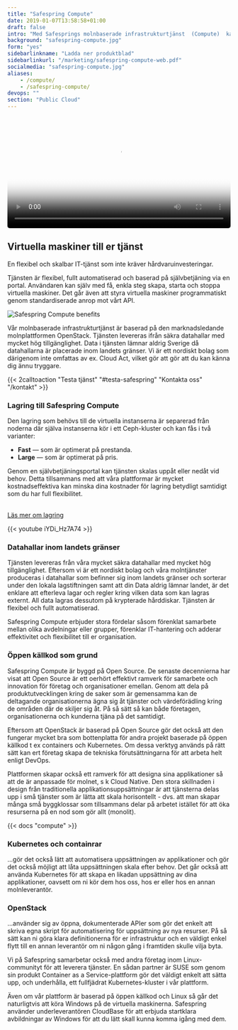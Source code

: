 ```yaml
---
title: "Safespring Compute"
date: 2019-01-07T13:58:58+01:00
draft: false
intro: "Med Safesprings molnbaserade infrastrukturtjänst  (Compute)  kan du skala upp och ner din infrastruktur efter behov. Levereras ifrån säkra datahallar inom landet."
background: "safespring-compute.jpg"
form: "yes"
sidebarlinkname: "Ladda ner produktblad"
sidebarlinkurl: "/marketing/safespring-compute-web.pdf"
socialmedia: "safespring-compute.jpg"
aliases:
    - /compute/
    - /safespring-compute/
devops: ""
section: "Public Cloud"
---
```


<video poster="/tjanster/images/safespring_compute.jpg" width="100%" style="border-radius: 5px;" controls="true">
<source type="video/mp4" src="/tjanster/images/safespring_compute.mp4">
<track src="/tjanster/images/safespring_compute.vtt" kind="subtitles" srclang="sv" label="Svenska" default>
</video>

## Virtuella maskiner till er tjänst
<div class="ingress"><p>En flexibel och skalbar IT-tjänst som inte kräver hårdvaruinvesteringar.</p></div>

Tjänsten är flexibel, fullt automatiserad och baserad på självbetjäning via en portal. Användaren kan själv med få, enkla steg skapa, starta och stoppa virtuella maskiner. Det går även att styra virtuella maskiner programmatiskt genom standardiserade anrop mot vårt API.

![Safespring Compute benefits](/img/safespring-compute-key-points.svg)

Vår molnbaserade infrastrukturtjänst är baserad på den marknadsledande molnplattformen OpenStack. Tjänsten levereras ifrån säkra datahallar med mycket hög tillgänglighet. Data i tjänsten lämnar aldrig Sverige då datahallarna är placerade inom landets gränser. Vi är ett nordiskt bolag som därigenom inte omfattas av ex. Cloud Act, vilket gör att gör att du kan känna dig ännu tryggare.

{{< 2calltoaction "Testa tjänst" "#testa-safespring" "Kontakta oss" "/kontakt" >}}

### Lagring till Safespring Compute
Den lagring som behövs till de virtuella instanserna är separerad från noderna där själva instanserna kör i ett Ceph-kluster och kan fås i två varianter:

- **Fast** — som är optimerat på prestanda.
- **Large** — som är optimerat på pris.

Genom en självbetjäningsportal kan tjänsten skalas uppåt eller nedåt vid behov. Detta tillsammans med att våra plattformar är mycket kostnadseffektiva kan minska dina kostnader för lagring betydligt samtidigt som du har full flexibilitet.

<br><a href="/tjanster/safespring-storage" id="text-button">Läs mer om lagring</a>

{{< youtube iYDi_Hz7A74 >}}

### Datahallar inom landets gränser
Tjänsten levereras från våra mycket säkra datahallar med mycket hög tillgänglighet. Eftersom vi är ett nordiskt bolag och våra molntjänster produceras i datahallar som befinner sig inom landets gränser och sorterar under den lokala lagstiftningen samt att din Data aldrig lämnar landet, är det enklare att efterleva lagar och regler kring vilken data som kan lagras externt. All data lagras dessutom på krypterade hårddiskar. Tjänsten är flexibel och fullt automatiserad.

Safespring Compute erbjuder stora fördelar såsom förenklat samarbete mellan olika avdelningar eller grupper, förenklar IT-hantering och adderar effektivitet och flexibilitet till er organisation.

### Öppen källkod som grund
Safespring Compute är byggd på Open Source. De senaste decennierna har visat att Open Source är ett oerhört effektivt ramverk för samarbete och innovation för företag och organisationer emellan. Genom att dela på produktutvecklingen kring de saker som är gemensamma kan de deltagande organisationerna ägna sig åt tjänster och värdeförädling kring de områden där de skiljer sig åt. På så sätt så kan både företagen, organisationerna och kunderna tjäna på det samtidigt.

Eftersom att OpenStack är baserad på Open Source gör det också att den fungerar mycket bra som bottenplatta för andra projekt baserade på öppen källkod t ex containers och Kubernetes. Om dessa verktyg används på rätt sätt kan ert företag skapa de tekniska förutsättningarna för att arbeta helt enligt DevOps.

Plattformen skapar också ett ramverk för att designa sina applikationer så att de är anpassade för molnet, s k Cloud Native. Den stora skillnaden i design från traditionella applikationsuppsättningar är att tjänsterna delas upp i små tjänster som är lätta att skala horisontellt - dvs. att man skapar många små byggklossar som tillsammans delar på arbetet istället för att öka resurserna på en nod som gör allt (monolit).

{{< docs "compute" >}}

### Kubernetes och containrar
 ...gör det också lätt att automatisera uppsättningen av applikationer  och gör det också möjligt att låta uppsättningen skala efter behov. Det går också att använda Kubernetes för att skapa en likadan uppsättning av dina applikationer, oavsett om ni kör dem hos oss, hos er eller hos en annan molnleverantör.

### OpenStack
...använder sig av öppna, dokumenterade APIer som gör det enkelt att skriva egna skript för automatisering för uppsättning av nya resurser. På så sätt kan ni göra klara definitionerna för er infrastruktur och en väldigt enkel flytt till en annan leverantör om ni någon gång i framtiden skulle vilja byta.

Vi på Safespring samarbetar också med andra företag inom Linux-communityt för att leverera tjänster. En sådan partner är SUSE som genom sin produkt Container as a Service-plattform gör det väldigt enkelt att sätta upp, och underhålla, ett fullfjädrat Kubernetes-kluster i vår plattform.  

Även om vår plattform är baserad på öppen källkod och Linux så går det naturligtvis att köra Windows på de virtuella maskinerna. Safespring använder underleverantören CloudBase för att erbjuda startklara avbildningar av Windows för att du lätt skall kunna komma igång med dem.
